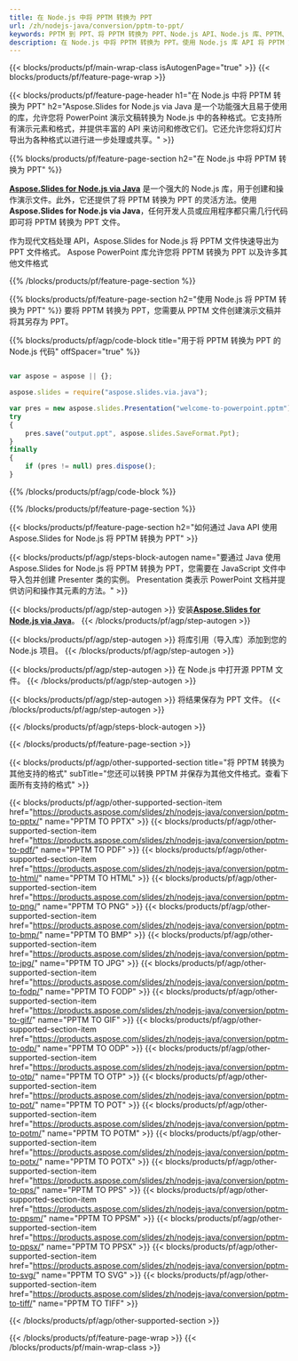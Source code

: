 ```yaml
---
title: 在 Node.js 中将 PPTM 转换为 PPT
url: /zh/nodejs-java/conversion/pptm-to-ppt/
keywords: PPTM 到 PPT、将 PPTM 转换为 PPT、Node.js API、Node.js 库、PPTM、PPT
description: 在 Node.js 中将 PPTM 转换为 PPT。使用 Node.js 库 API 将 PPTM 文件转换为 PPT
---
```


{{< blocks/products/pf/main-wrap-class isAutogenPage="true" >}}
{{< blocks/products/pf/feature-page-wrap >}}

{{< blocks/products/pf/feature-page-header h1="在 Node.js 中将 PPTM 转换为 PPT" h2="Aspose.Slides for Node.js via Java 是一个功能强大且易于使用的库，允许您将 PowerPoint 演示文稿转换为 Node.js 中的各种格式。它支持所有演示元素和格式，并提供丰富的 API 来访问和修改它们。它还允许您将幻灯片导出为各种格式以进行进一步处理或共享。" >}}

{{% blocks/products/pf/feature-page-section h2="在 Node.js 中将 PPTM 转换为 PPT" %}}

[**Aspose.Slides for Node.js via Java**](https://products.aspose.com/slides/zh/nodejs-java/) 是一个强大的 Node.js 库，用于创建和操作演示文件。此外，它还提供了将 PPTM 转换为 PPT 的灵活方法。使用 **Aspose.Slides for Node.js via Java**，任何开发人员或应用程序都只需几行代码即可将 PPTM 转换为 PPT 文件。

作为现代文档处理 API，Aspose.Slides for Node.js 将 PPTM 文件快速导出为 PPT 文件格式。 Aspose PowerPoint 库允许您将 PPTM 转换为 PPT 以及许多其他文件格式

{{% /blocks/products/pf/feature-page-section %}}

{{% blocks/products/pf/feature-page-section  h2="使用 Node.js 将 PPTM 转换为 PPT" %}}
要将 PPTM 转换为 PPT，您需要从 PPTM 文件创建演示文稿并将其另存为 PPT。

{{% blocks/products/pf/agp/code-block title="用于将 PPTM 转换为 PPT 的 Node.js 代码" offSpacer="true" %}}

```javascript

var aspose = aspose || {};

aspose.slides = require("aspose.slides.via.java");

var pres = new aspose.slides.Presentation("welcome-to-powerpoint.pptm");
try
{
    pres.save("output.ppt", aspose.slides.SaveFormat.Ppt);
}
finally
{
    if (pres != null) pres.dispose();
}
```


{{% /blocks/products/pf/agp/code-block %}}

{{% /blocks/products/pf/feature-page-section %}}

{{< blocks/products/pf/feature-page-section  h2="如何通过 Java API 使用 Aspose.Slides for Node.js 将 PPTM 转换为 PPT" >}}

{{< blocks/products/pf/agp/steps-block-autogen name="要通过 Java 使用 Aspose.Slides for Node.js 将 PPTM 转换为 PPT，您需要在 JavaScript 文件中导入包并创建 Presenter 类的实例。 Presentation 类表示 PowerPoint 文档并提供访问和操作其元素的方法。" >}}

{{< blocks/products/pf/agp/step-autogen >}}
安装[**Aspose.Slides for Node.js via Java**](https://products.aspose.com/slides/zh/nodejs-java/)。
{{< /blocks/products/pf/agp/step-autogen >}}

{{< blocks/products/pf/agp/step-autogen >}}
将库引用（导入库）添加到您的 Node.js 项目。
{{< /blocks/products/pf/agp/step-autogen >}}

{{< blocks/products/pf/agp/step-autogen >}}
在 Node.js 中打开源 PPTM 文件。
{{< /blocks/products/pf/agp/step-autogen >}}

{{< blocks/products/pf/agp/step-autogen >}}
将结果保存为 PPT 文件。
{{< /blocks/products/pf/agp/step-autogen >}}

{{< /blocks/products/pf/agp/steps-block-autogen >}}

{{< /blocks/products/pf/feature-page-section >}}

{{< blocks/products/pf/agp/other-supported-section title="将 PPTM 转换为其他支持的格式" subTitle="您还可以转换 PPTM 并保存为其他文件格式。查看下面所有支持的格式" >}}

{{< blocks/products/pf/agp/other-supported-section-item href="https://products.aspose.com/slides/zh/nodejs-java/conversion/pptm-to-pptx/" name="PPTM TO PPTX" >}}
{{< blocks/products/pf/agp/other-supported-section-item href="https://products.aspose.com/slides/zh/nodejs-java/conversion/pptm-to-pdf/" name="PPTM TO PDF" >}}
{{< blocks/products/pf/agp/other-supported-section-item href="https://products.aspose.com/slides/zh/nodejs-java/conversion/pptm-to-html/" name="PPTM TO HTML" >}}
{{< blocks/products/pf/agp/other-supported-section-item href="https://products.aspose.com/slides/zh/nodejs-java/conversion/pptm-to-png/" name="PPTM TO PNG" >}}
{{< blocks/products/pf/agp/other-supported-section-item href="https://products.aspose.com/slides/zh/nodejs-java/conversion/pptm-to-bmp/" name="PPTM TO BMP" >}}
{{< blocks/products/pf/agp/other-supported-section-item href="https://products.aspose.com/slides/zh/nodejs-java/conversion/pptm-to-jpg/" name="PPTM TO JPG" >}}
{{< blocks/products/pf/agp/other-supported-section-item href="https://products.aspose.com/slides/zh/nodejs-java/conversion/pptm-to-fodp/" name="PPTM TO FODP" >}}
{{< blocks/products/pf/agp/other-supported-section-item href="https://products.aspose.com/slides/zh/nodejs-java/conversion/pptm-to-gif/" name="PPTM TO GIF" >}}
{{< blocks/products/pf/agp/other-supported-section-item href="https://products.aspose.com/slides/zh/nodejs-java/conversion/pptm-to-odp/" name="PPTM TO ODP" >}}
{{< blocks/products/pf/agp/other-supported-section-item href="https://products.aspose.com/slides/zh/nodejs-java/conversion/pptm-to-otp/" name="PPTM TO OTP" >}}
{{< blocks/products/pf/agp/other-supported-section-item href="https://products.aspose.com/slides/zh/nodejs-java/conversion/pptm-to-pot/" name="PPTM TO POT" >}}
{{< blocks/products/pf/agp/other-supported-section-item href="https://products.aspose.com/slides/zh/nodejs-java/conversion/pptm-to-potm/" name="PPTM TO POTM" >}}
{{< blocks/products/pf/agp/other-supported-section-item href="https://products.aspose.com/slides/zh/nodejs-java/conversion/pptm-to-potx/" name="PPTM TO POTX" >}}
{{< blocks/products/pf/agp/other-supported-section-item href="https://products.aspose.com/slides/zh/nodejs-java/conversion/pptm-to-pps/" name="PPTM TO PPS" >}}
{{< blocks/products/pf/agp/other-supported-section-item href="https://products.aspose.com/slides/zh/nodejs-java/conversion/pptm-to-ppsm/" name="PPTM TO PPSM" >}}
{{< blocks/products/pf/agp/other-supported-section-item href="https://products.aspose.com/slides/zh/nodejs-java/conversion/pptm-to-ppsx/" name="PPTM TO PPSX" >}}
{{< blocks/products/pf/agp/other-supported-section-item href="https://products.aspose.com/slides/zh/nodejs-java/conversion/pptm-to-svg/" name="PPTM TO SVG" >}}
{{< blocks/products/pf/agp/other-supported-section-item href="https://products.aspose.com/slides/zh/nodejs-java/conversion/pptm-to-tiff/" name="PPTM TO TIFF" >}}


{{< /blocks/products/pf/agp/other-supported-section >}}

{{< /blocks/products/pf/feature-page-wrap >}}
{{< /blocks/products/pf/main-wrap-class >}}